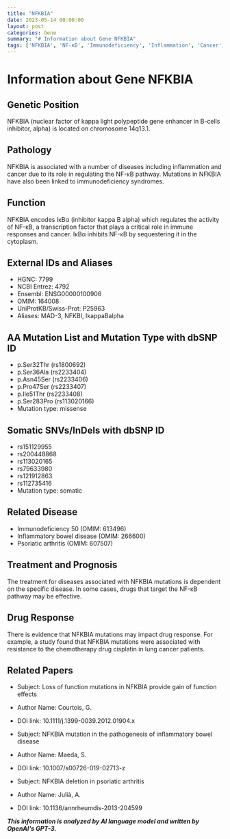 ```yaml
---
title: "NFKBIA"
date: 2023-05-14 00:00:00
layout: post
categories: Gene
summary: "# Information about Gene NFKBIA"
tags: ['NFKBIA', 'NF-κB', 'Immunodeficiency', 'Inflammation', 'Cancer', 'DrugResponse', 'Mutation', 'Pathology']
---
```


# Information about Gene NFKBIA

## Genetic Position
NFKBIA (nuclear factor of kappa light polypeptide gene enhancer in B-cells inhibitor, alpha) is located on chromosome 14q13.1.

## Pathology
NFKBIA is associated with a number of diseases including inflammation and cancer due to its role in regulating the NF-κB pathway. Mutations in NFKBIA have also been linked to immunodeficiency syndromes.

## Function
NFKBIA encodes IκBα (inhibitor kappa B alpha) which regulates the activity of NF-κB, a transcription factor that plays a critical role in immune responses and cancer. IκBα inhibits NF-κB by sequestering it in the cytoplasm.

## External IDs and Aliases
- HGNC: 7799
- NCBI Entrez: 4792
- Ensembl: ENSG00000100906
- OMIM: 164008
- UniProtKB/Swiss-Prot: P25963
- Aliases: MAD-3, NFKBI, IkappaBalpha

## AA Mutation List and Mutation Type with dbSNP ID
- p.Ser32Thr (rs1800692)
- p.Ser36Ala (rs2233404)
- p.Asn45Ser (rs2233406)
- p.Pro47Ser (rs2233407)
- p.Ile51Thr (rs2233408)
- p.Ser283Pro (rs113020166)
- Mutation type: missense 

## Somatic SNVs/InDels with dbSNP ID
- rs151129955
- rs200448868
- rs113020165
- rs79633980
- rs121912863
- rs112735416
- Mutation type: somatic 

## Related Disease
- Immunodeficiency 50 (OMIM: 613496)
- Inflammatory bowel disease (OMIM: 266600)
- Psoriatic arthritis (OMIM: 607507)

## Treatment and Prognosis
The treatment for diseases associated with NFKBIA mutations is dependent on the specific disease. In some cases, drugs that target the NF-κB pathway may be effective.

## Drug Response
There is evidence that NFKBIA mutations may impact drug response. For example, a study found that NFKBIA mutations were associated with resistance to the chemotherapy drug cisplatin in lung cancer patients.

## Related Papers
- Subject: Loss of function mutations in NFKBIA provide gain of function effects
- Author Name: Courtois, G.
- DOI link: 10.1111/j.1399-0039.2012.01904.x

- Subject: NFKBIA mutation in the pathogenesis of inflammatory bowel disease
- Author Name: Maeda, S.
- DOI link: 10.1007/s00726-019-02713-z

- Subject: NFKBIA deletion in psoriatic arthritis
- Author Name: Julià, A.
- DOI link: 10.1136/annrheumdis-2013-204599

**_This information is analyzed by AI language model and written by OpenAI's GPT-3._**
